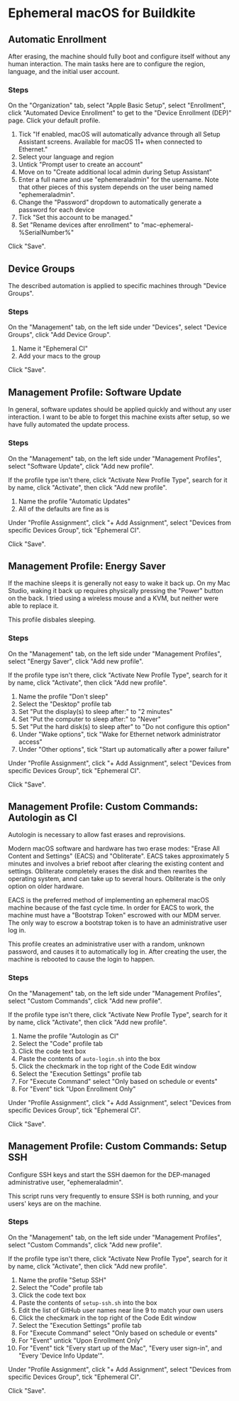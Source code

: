 # Ephemeral macOS for Buildkite

## Automatic Enrollment

After erasing, the machine should fully boot and configure itself without any human interaction.
The main tasks here are to configure the region, language, and the initial user account.

### Steps

On the "Organization" tab,
select "Apple Basic Setup",
select "Enrollment",
click "Automated Device Enrollment"
to get to the "Device Enrollment (DEP)" page.
Click your default profile.

1. Tick "If enabled, macOS will automatically advance through all Setup Assistant screens. Available for macOS 11+ when connected to Ethernet."
1. Select your language and region
1. Untick "Prompt user to create an account"
1. Move on to "Create additional local admin during Setup Assistant"
1. Enter a full name and use "ephemeraladmin" for the username. Note that other pieces of this system depends on the user being named "ephemeraladmin".
1. Change the "Password" dropdown to automatically generate a password for each device
1. Tick "Set this account to be managed."
1. Set "Rename devices after enrollment" to "mac-ephemeral-%SerialNumber%"

Click "Save".

## Device Groups

The described automation is applied to specific machines through "Device Groups".

### Steps

On the "Management" tab,
on the left side under "Devices",
select "Device Groups",
click "Add Device Group".

1. Name it "Ephemeral CI"
2. Add your macs to the group

Click "Save".

## Management Profile: Software Update

In general, software updates should be applied quickly and without any user interaction.
I want to be able to forget this machine exists after setup, so we have fully automated the update process.

### Steps

On the "Management" tab,
on the left side under "Management Profiles",
select "Software Update",
click "Add new profile".

If the profile type isn't there,
click "Activate New Profile Type",
search for it by name,
click "Activate",
then click "Add new profile".

1. Name the profile "Automatic Updates"
2. All of the defaults are fine as is

Under "Profile Assignment",
click "+ Add Assignment",
select "Devices from specific Devices Group",
tick "Ephemeral CI".

Click "Save".

## Management Profile: Energy Saver

If the machine sleeps it is generally not easy to wake it back up.
On my Mac Studio, waking it back up requires physically pressing the "Power" button on the back.
I tried using a wireless mouse and a KVM, but neither were able to replace it.

This profile disbales sleeping.

### Steps

On the "Management" tab,
on the left side under "Management Profiles",
select "Energy Saver",
click "Add new profile".

If the profile type isn't there,
click "Activate New Profile Type",
search for it by name,
click "Activate",
then click "Add new profile".

1. Name the profile "Don't sleep"
2. Select the "Desktop" profile tab
3. Set "Put the display(s) to sleep after:" to "2 minutes"
4. Set "Put the computer to sleep after:" to "Never"
5. Set "Put the hard disk(s) to sleep after" to "Do not configure this option"
6. Under "Wake options", tick "Wake for Ethernet network administrator access"
7. Under "Other options", tick "Start up automatically after a power failure"


Under "Profile Assignment",
click "+ Add Assignment",
select "Devices from specific Devices Group",
tick "Ephemeral CI".

Click "Save".

## Management Profile: Custom Commands: Autologin as CI

Autologin is necessary to allow fast erases and reprovisions.

Modern macOS software and hardware has two erase modes: "Erase All Content and Settings" (EACS) and "Obliterate".
EACS takes approximately 5 minutes and involves a brief reboot after clearing the existing content and settings.
Obliterate completely erases the disk and then rewrites the operating system, annd can take up to several hours.
Obliterate is the only option on older hardware.

EACS is the preferred method of implementing an ephemeral macOS machine because of the fast cycle time.
In order for EACS to work, the machine must have a "Bootstrap Token" escrowed with our MDM server.
The only way to escrow a bootstrap token is to have an administrative user log in.

This profile creates an administrative user with a random, unknown password, and causes it to automatically log in.
After creating the user, the machine is rebooted to cause the login to happen.
### Steps

On the "Management" tab,
on the left side under "Management Profiles",
select "Custom Commands",
click "Add new profile".

If the profile type isn't there,
click "Activate New Profile Type",
search for it by name,
click "Activate",
then click "Add new profile".

1. Name the profile "Autologin as CI"
1. Select the "Code" profile tab
1. Click the code text box
1. Paste the contents of `auto-login.sh` into the box
1. Click the checkmark in the top right of the Code Edit window
1. Select the "Execution Settings" profile tab
1. For "Execute Command" select "Only based on schedule or events"
1. For "Event" tick "Upon Enrollment Only"

Under "Profile Assignment",
click "+ Add Assignment",
select "Devices from specific Devices Group",
tick "Ephemeral CI".

Click "Save".

## Management Profile: Custom Commands: Setup SSH

Configure SSH keys and start the SSH daemon for the DEP-managed administrative user, "ephemeraladmin".

This script runs very frequently to ensure SSH is both running, and your users' keys are on the machine.

### Steps

On the "Management" tab,
on the left side under "Management Profiles",
select "Custom Commands",
click "Add new profile".

If the profile type isn't there,
click "Activate New Profile Type",
search for it by name,
click "Activate",
then click "Add new profile".

1. Name the profile "Setup SSH"
1. Select the "Code" profile tab
1. Click the code text box
1. Paste the contents of `setup-ssh.sh` into the box
1. Edit the list of GitHub user names near line 9 to match your own users
1. Click the checkmark in the top right of the Code Edit window
1. Select the "Execution Settings" profile tab
1. For "Execute Command" select "Only based on schedule or events"
1. For "Event" untick "Upon Enrollment Only"
1. For "Event" tick "Every start up of the Mac", "Every user sign-in", and "Every 'Device Info Update'".

Under "Profile Assignment",
click "+ Add Assignment",
select "Devices from specific Devices Group",
tick "Ephemeral CI".

Click "Save".
